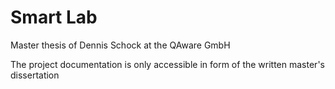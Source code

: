 # Smart Lab

Master thesis of Dennis Schock at the QAware GmbH

The project documentation is only accessible in form of the written master's dissertation
